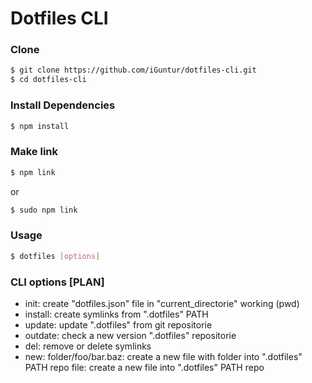 # Dotfiles CLI

### Clone

``` bash
$ git clone https://github.com/iGuntur/dotfiles-cli.git
$ cd dotfiles-cli
```

### Install Dependencies

``` bash
$ npm install
```

### Make link

``` bash
$ npm link
```

or

``` bash
$ sudo npm link
```

### Usage

``` bash
$ dotfiles [options]
```

### CLI options [PLAN]

- init:    create "dotfiles.json" file in "current_directorie" working (pwd)
- install: create symlinks from ".dotfiles" PATH
- update:  update ".dotfiles" from git repositorie
- outdate: check a new version ".dotfiles" repositorie
- del:     remove or delete symlinks
- new: 
    folder/foo/bar.baz: create a new file with folder into ".dotfiles" PATH repo
    file: create a new file into ".dotfiles" PATH repo
